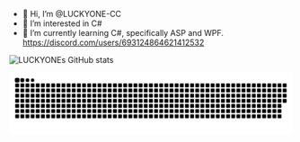 - 👋 Hi, I’m @LUCKYONE-CC
- 👀 I’m interested in C#
- 🌱 I’m currently learning C#, specifically ASP and WPF.
https://discord.com/users/693124864621412532

![LUCKYONEs GitHub stats](https://github-readme-stats.vercel.app/api?username=luckyone-cc&show_icons=true&bg_color=00000000)

<img src="https://raw.githubusercontent.com/LUCKYONE-CC/LUCKYONE-CC/88a1d37c8a8b1f8fe3d35d33fb4e60776042085b/github-user-contribution_1.svg">

